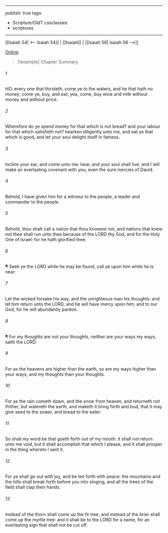 

---
publish: true
tags:
  - Scripture/OldT
cssclasses:
  - scriptures
---
[[Isaiah 54| <-- Isaiah 54]] | [[Isaiah]] | [[Isaiah 56| Isaiah 56 -->]]

[Online](https://churchofjesuschrist.org/study/scriptures/ot/isa/55?lang=eng)

>[!example] Chapter Summary
>
###### 1
HO, every one that thirsteth, come ye to the waters, and he that hath no money; come ye, buy, and eat; yea, come, buy wine and milk without money and without price.
###### 2
Wherefore do ye spend money for that which is not bread?  and your labour for that which satisfieth not?  hearken diligently unto me, and eat ye that which is good, and let your soul delight itself in fatness.
###### 3
Incline your ear, and come unto me: hear, and your soul shall live; and I will make an everlasting covenant with you, even the sure mercies of David.
###### 4
Behold, I have given him for a witness to the people, a leader and commander to the people.
###### 5
Behold, thou shalt call a nation that thou knowest not, and nations that knew not thee shall run unto thee because of the LORD thy God, and for the Holy One of Israel; for he hath glorified thee.
###### 6
¶ Seek ye the LORD while he may be found, call ye upon him while he is near:
###### 7
Let the wicked forsake his way, and the unrighteous man his thoughts: and let him return unto the LORD, and he will have mercy upon him; and to our God, for he will abundantly pardon.
###### 8
¶ For my thoughts are not your thoughts, neither are your ways my ways, saith the LORD.
###### 9
For as the heavens are higher than the earth, so are my ways higher than your ways, and my thoughts than your thoughts.
###### 10
For as the rain cometh down, and the snow from heaven, and returneth not thither, but watereth the earth, and maketh it bring forth and bud, that it may give seed to the sower, and bread to the eater:
###### 11
So shall my word be that goeth forth out of my mouth: it shall not return unto me void, but it shall accomplish that which I please, and it shall prosper in the thing whereto I sent it.
###### 12
For ye shall go out with joy, and be led forth with peace: the mountains and the hills shall break forth before you into singing, and all the trees of the field shall clap their hands.
###### 13
Instead of the thorn shall come up the fir tree, and instead of the brier shall come up the myrtle tree: and it shall be to the LORD for a name, for an everlasting sign that shall not be cut off.



